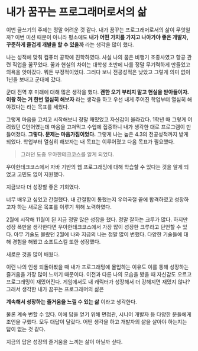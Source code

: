 # 내가 꿈꾸는 프로그래머로서의 삶

이번 글쓰기의 주제는 정말 어려운 것 같다. 내가 꿈꾸는 프로그래머로서의 삶이 무엇일까? 이번 미션 때문이 아니라
평소에도 **내가 어떤 가치를 가지고 나아가야 좋은 개발자, 꾸준하게 즐겁게 개발을 할 수 있을까** 라는 생각을 많이 했다.

나는 성적에 맞춰 컴퓨터 공학에 진학하였다.
사실 나의 꿈은 비행기 조종사였고 항공 관련 직업을 꿈꾸었다.
꿈과 현실의 차이는 대학생 초반에 나를 정말 무기력하게 만들었고 의욕을 앗아갔다.
뭐든 부정적이었다. 그러다 보니 전공성적은 낮았고 그렇게 의미 없이 1년을 보내고 군대에 갔다.

군대 전역 후 미래에 대해 많은 생각을 했다.
**괜한 오기 부리지 말고 현실을 받아들이자. 이왕 하는 거 한번 열심히 해보자** 라는 생각을 하고
우선 내게 주어진 학업부터 열심히 해야겠다는 라는 목표를 세웠다.

그렇게 마음을 고치고 시작해보니 정말 재밌었고 자신감이 올라갔다.
1학년 때 그렇게 어려웠던 C언어였는데 마음을 고쳐먹고 수업에 집중하니 내가 생각한 대로 프로그램이 만들어졌다.
**그렇다. 문제는 마음가짐이었다.** 그렇게 나는 높은 4.3의 전공성적까지 받게 되었다.
학업부터 열심히 해보자는 내 목표는 이루어졌고 다음 목표가 필요했다.

> 그러던 도중 우아한테크코스를 알게 되었다.

우아한테크코스에서 자바 기반의 웹 프로그래밍에 대해 학습할 수 있다는 것을 알게 되었고 고민도 없이 지원했다. 

지금보다 더 성장할 좋은 기회였다.

너무 배우고 싶었고 간절했다. 내 간절함이 통했는지 우여곡절 끝에 합격하였고 
성장하고자 하는 새로운 목표를 이루기 위해 노력하였다.

2월에 시작해 11월이 된 지금 정말 많은 성장을 했다.
정말 잘하는 크루가 많다. 하지만 성장 폭만을 생각한다면 우아한테크코스에서 가장 많이 성장한 크루라고 단언할 수 있다.
아무 기술도 몰랐던 2월에 나와 지금의 나는 정말 많이 변했다.
다양한 기술들에 대해 경험을 해봤고 소프트스킬 또한 성장했다.

새로운 것을 많이 배웠다.

이런 나의 인생 되돌아봤을 때 
내가 프로그래밍에 몰입하는 이유도 이를 통해 성장하는 즐거움을 가장 많이 느끼기 때문이다. 
이전과 다른 나의 모습을 봤을 때 자신감도 오르고 프로그래밍이 재밌어진다.
게임에서도 내 캐릭터가 성장해서 더 강해지면 재밌지 않나?
그래서 생각한 내가 꿈꾸는 프로그래머의 삶은

**계속해서 성장하는 즐거움을 느낄 수 있는 삶** 이라고 생각한다.

물론 계속 변할 수 있다. 이에 답을 얻기 위해 면접관, 시니어 개발자 등 다양한 분들에게 조언을 구했다.
모두 대답이 달랐다. 어떤 생각을 하고 개발자의 삶을 살아야 하는지는 답이 없는 것 같다.

지금의 답은 성장의 즐거움을 느끼는 삶이 아닐까 싶다. 
 

